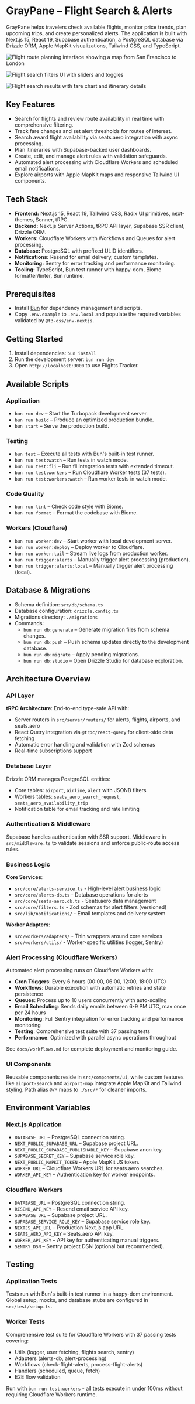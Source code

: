 # GrayPane – Flight Search & Alerts

GrayPane helps travelers check available flights, monitor price trends, plan upcoming trips, and create personalized alerts. The application is built with Next.js 15, React 19, Supabase authentication, a PostgreSQL database via Drizzle ORM, Apple MapKit visualizations, Tailwind CSS, and TypeScript.

![Flight route planning interface showing a map from San Francisco to London](./data/demo-map.png)

![Flight search filters UI with sliders and toggles](./data/demo-search-filters.png)

![Flight search results with fare chart and itinerary details](./data/demo-search-results.png)

## Key Features

* Search for flights and review route availability in real time with comprehensive filtering.
* Track fare changes and set alert thresholds for routes of interest.
* Search award flight availability via seats.aero integration with async processing.
* Plan itineraries with Supabase-backed user dashboards.
* Create, edit, and manage alert rules with validation safeguards.
* Automated alert processing with Cloudflare Workers and scheduled email notifications.
* Explore airports with Apple MapKit maps and responsive Tailwind UI components.

## Tech Stack

* **Frontend:** Next.js 15, React 19, Tailwind CSS, Radix UI primitives, next-themes, Sonner, tRPC.
* **Backend:** Next.js Server Actions, tRPC API layer, Supabase SSR client, Drizzle ORM.
* **Workers:** Cloudflare Workers with Workflows and Queues for alert processing.
* **Database:** PostgreSQL with prefixed ULID identifiers.
* **Notifications:** Resend for email delivery, custom templates.
* **Monitoring:** Sentry for error tracking and performance monitoring.
* **Tooling:** TypeScript, Bun test runner with happy-dom, Biome formatter/linter, Bun runtime.

## Prerequisites

* Install [Bun](https://bun.sh/) for dependency management and scripts.
* Copy `.env.example` to `.env.local` and populate the required variables validated by `@t3-oss/env-nextjs`.

## Getting Started

1. Install dependencies: `bun install`
2. Run the development server: `bun run dev`
3. Open `http://localhost:3000` to use Flights Tracker.

## Available Scripts

### Application

* `bun run dev` – Start the Turbopack development server.
* `bun run build` – Produce an optimized production bundle.
* `bun start` – Serve the production build.

### Testing

* `bun test` – Execute all tests with Bun's built-in test runner.
* `bun run test:watch` – Run tests in watch mode.
* `bun run test:fli` – Run fli integration tests with extended timeout.
* `bun run test:workers` – Run Cloudflare Worker tests (37 tests).
* `bun run test:workers:watch` – Run worker tests in watch mode.

### Code Quality

* `bun run lint` – Check code style with Biome.
* `bun run format` – Format the codebase with Biome.

### Workers (Cloudflare)

* `bun run worker:dev` – Start worker with local development server.
* `bun run worker:deploy` – Deploy worker to Cloudflare.
* `bun run worker:tail` – Stream live logs from production worker.
* `bun run trigger:alerts` – Manually trigger alert processing (production).
* `bun run trigger:alerts:local` – Manually trigger alert processing (local).

## Database & Migrations

* Schema definition: `src/db/schema.ts`
* Database configuration: `drizzle.config.ts`
* Migrations directory: `./migrations`
* Commands:
  * `bun run db:generate` – Generate migration files from schema changes.
  * `bun run db:push` – Push schema updates directly to the development database.
  * `bun run db:migrate` – Apply pending migrations.
  * `bun run db:studio` – Open Drizzle Studio for database exploration.

## Architecture Overview

### API Layer

**tRPC Architecture**: End-to-end type-safe API with:

* Server routers in `src/server/routers/` for alerts, flights, airports, and seats.aero
* React Query integration via `@trpc/react-query` for client-side data fetching
* Automatic error handling and validation with Zod schemas
* Real-time subscriptions support

### Database Layer

Drizzle ORM manages PostgreSQL entities:

* Core tables: `airport`, `airline`, `alert` with JSONB filters
* Workers tables: `seats_aero_search_request`, `seats_aero_availability_trip`
* Notification table for email tracking and rate limiting

### Authentication & Middleware

Supabase handles authentication with SSR support. Middleware in `src/middleware.ts` to validate sessions and enforce public-route access rules.

### Business Logic

**Core Services**:

* `src/core/alerts-service.ts` - High-level alert business logic
* `src/core/alerts-db.ts` - Database operations for alerts
* `src/core/seats-aero.db.ts` - Seats.aero data management
* `src/core/filters.ts` - Zod schemas for alert filters (versioned)
* `src/lib/notifications/` - Email templates and delivery system

**Worker Adapters**:

* `src/workers/adapters/` - Thin wrappers around core services
* `src/workers/utils/` - Worker-specific utilities (logger, Sentry)

### Alert Processing (Cloudflare Workers)

Automated alert processing runs on Cloudflare Workers with:

* **Cron Triggers**: Every 6 hours (00:00, 06:00, 12:00, 18:00 UTC)
* **Workflows**: Durable execution with automatic retries and state persistence
* **Queues**: Process up to 10 users concurrently with auto-scaling
* **Email Scheduling**: Sends daily emails between 6-9 PM UTC, max once per 24 hours
* **Monitoring**: Full Sentry integration for error tracking and performance monitoring
* **Testing**: Comprehensive test suite with 37 passing tests
* **Performance**: Optimized with parallel async operations throughout

See `docs/workflows.md` for complete deployment and monitoring guide.

### UI Components

Reusable components reside in `src/components/ui`, while custom features like `airport-search` and `airport-map` integrate Apple MapKit and Tailwind styling. Path alias `@/*` maps to `./src/*` for cleaner imports.

## Environment Variables

### Next.js Application

* `DATABASE_URL` – PostgreSQL connection string.
* `NEXT_PUBLIC_SUPABASE_URL` – Supabase project URL.
* `NEXT_PUBLIC_SUPABASE_PUBLISHABLE_KEY` – Supabase anon key.
* `SUPABASE_SECRET_KEY` – Supabase service role key.
* `NEXT_PUBLIC_MAPKIT_TOKEN` – Apple MapKit JS token.
* `WORKER_URL` – Cloudflare Workers URL for seats.aero searches.
* `WORKER_API_KEY` – Authentication key for worker endpoints.

### Cloudflare Workers

* `DATABASE_URL` – PostgreSQL connection string.
* `RESEND_API_KEY` – Resend email service API key.
* `SUPABASE_URL` – Supabase project URL.
* `SUPABASE_SERVICE_ROLE_KEY` – Supabase service role key.
* `NEXTJS_API_URL` – Production Next.js app URL.
* `SEATS_AERO_API_KEY` – Seats.aero API key.
* `WORKER_API_KEY` – API key for authenticating manual triggers.
* `SENTRY_DSN` – Sentry project DSN (optional but recommended).

## Testing

### Application Tests

Tests run with Bun's built-in test runner in a happy-dom environment. Global setup, mocks, and database stubs are configured in `src/test/setup.ts`.

### Worker Tests

Comprehensive test suite for Cloudflare Workers with 37 passing tests covering:

* Utils (logger, user fetching, flights search, sentry)
* Adapters (alerts-db, alert-processing)
* Workflows (check-flight-alerts, process-flight-alerts)
* Handlers (scheduled, queue, fetch)
* E2E flow validation

Run with `bun run test:workers` - all tests execute in under 100ms without requiring Cloudflare Workers runtime.
